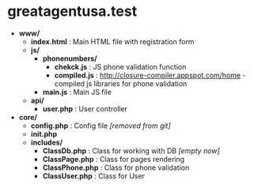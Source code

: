 # greatagentusa.test

- __www/__
  - __index.html__ : Main HTML file with registration form
  - __js/__
    - __phonenumbers/__ 
      - __chekck.js__   : JS phone validation function
      - __compiled.js__ : http://closure-compiler.appspot.com/home - compiled js libraries for phone validation
    - __main.js__ : Main JS file
  - __api/__
      - __user.php__    : User controller
- __core/__
  - __config.php__      : Config file _[removed from git]_
  - __init.php__
  - __includes/__
    - __ClassDb.php__ : Class for working with DB _[empty now]_
    - __ClassPage.php__ : Class for pages rendering
    - __ClassPhone.php__ : Class for phone validation
    - __ClassUser.php__ : Class for User 
